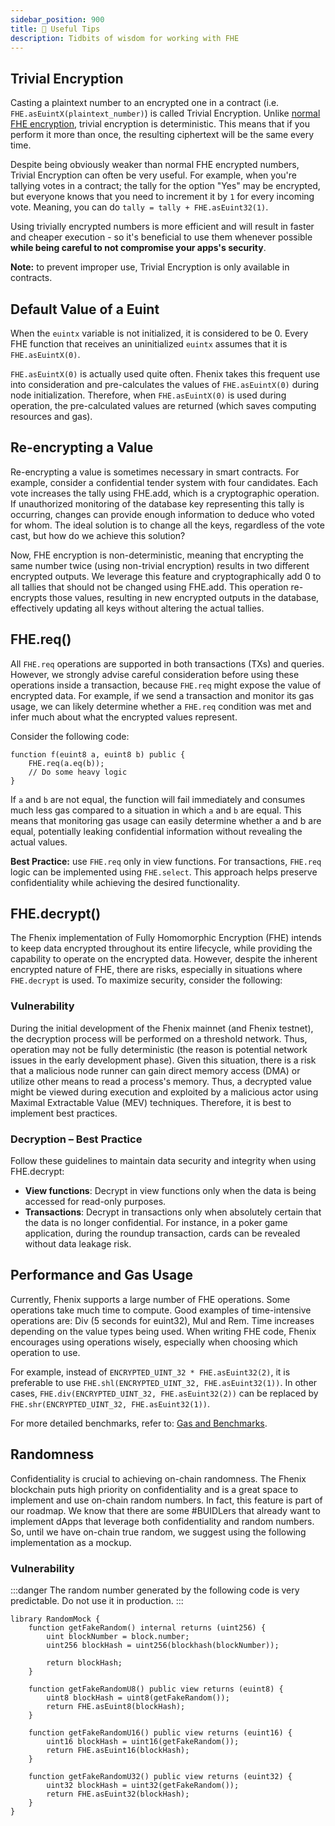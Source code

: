 ```yaml
---
sidebar_position: 900
title: 💯 Useful Tips
description: Tidbits of wisdom for working with FHE
---
```


## Trivial Encryption

Casting a plaintext number to an encrypted one in a contract (i.e. `FHE.asEuintX(plaintext_number)`) is called Trivial Encryption. Unlike [normal FHE encryption](../FhenixJS/Encryption.md), trivial encryption is deterministic. This means that if you perform it more than once, the resulting ciphertext will be the same every time.

Despite being obviously weaker than normal FHE encrypted numbers, Trivial Encryption can often be very useful. For example, when you're tallying votes in a contract; the tally for the option "Yes" may be encrypted, but everyone knows that you need to increment it by `1` for every incoming vote. Meaning, you can do `tally = tally + FHE.asEuint32(1)`.

Using trivially encrypted numbers is more efficient and will result in faster and cheaper execution - so it's beneficial to use them whenever possible **while being careful to not compromise your apps's security**.

**Note:** to prevent improper use, Trivial Encryption is only available in contracts.

## Default Value of a Euint

When the `euintx` variable is not initialized, it is considered to be 0. Every FHE function that receives an uninitialized `euintx` assumes that it is `FHE.asEuintX(0)`.

`FHE.asEuintX(0)` is actually used quite often. Fhenix takes this frequent use into consideration and pre-calculates the values of `FHE.asEuintX(0)` during node initialization. Therefore, when `FHE.asEuintX(0)` is used during operation, the pre-calculated values are returned (which saves computing resources and gas).

## Re-encrypting a Value

Re-encrypting a value is sometimes necessary in smart contracts. For example, consider a confidential tender system with four candidates. Each vote increases the tally using FHE.add, which is a cryptographic operation. If unauthorized monitoring of the database key representing this tally is occurring, changes can provide enough information to deduce who voted for whom. The ideal solution is to change all the keys, regardless of the vote cast, but how do we achieve this solution?

Now, FHE encryption is non-deterministic, meaning that encrypting the same number twice (using non-trivial encryption) results in two different encrypted outputs. We leverage this feature and cryptographically add 0 to all tallies that should not be changed using FHE.add. This operation re-encrypts those values, resulting in new encrypted outputs in the database, effectively updating all keys without altering the actual tallies.

## FHE.req()

All `FHE.req` operations are supported in both transactions (TXs) and queries. However, we strongly advise careful consideration before using these operations inside a transaction, because `FHE.req` might expose the value of encrypted data. For example, if we send a transaction and monitor its gas usage, we can likely determine whether a `FHE.req` condition was met and infer much about what the encrypted values represent.

Consider the following code:
```solidity
function f(euint8 a, euint8 b) public {
    FHE.req(a.eq(b));
    // Do some heavy logic
}
```

If `a` and `b` are not equal, the function will fail immediately and consumes much less gas compared to a situation in which `a` and `b` are equal. This means that monitoring gas usage can easily determine whether a and b are equal, potentially leaking confidential information without revealing the actual values.

**Best Practice:** use `FHE.req` only in view functions. For transactions, `FHE.req` logic can be implemented using `FHE.select`. This approach helps preserve confidentiality while achieving the desired functionality.


## FHE.decrypt()

The Fhenix implementation of Fully Homomorphic Encryption (FHE) intends to keep data encrypted throughout its entire lifecycle, while providing the capability to operate on the encrypted data. However, despite the inherent encrypted nature of FHE, there are risks, especially in situations where `FHE.decrypt` is used. To maximize security, consider the following:

### Vulnerability
During the initial development of the Fhenix mainnet (and Fhenix testnet), the decryption process will be performed on a threshold network. Thus, operation may not be fully deterministic (the reason is potential network issues in the early development phase). Given this situation, there is a risk that a malicious node runner can gain direct memory access (DMA) or utilize other means to read a process's memory. Thus, a decrypted value might be viewed during execution and exploited by a malicious actor using Maximal Extractable Value (MEV) techniques. Therefore, it is best to implement best practices.

### Decryption – Best Practice
Follow these guidelines to maintain data security and integrity when using FHE.decrypt:
- **View functions**: Decrypt in view functions only when the data is being accessed for read-only purposes.
- **Transactions**: Decrypt in transactions only when absolutely certain that the data is no longer confidential. For instance, in a poker game application, during the roundup transaction, cards can be revealed without data leakage risk.


## Performance and Gas Usage

Currently, Fhenix supports a large number of FHE operations. Some operations take much time to compute. Good examples of time-intensive operations are: Div (5 seconds for euint32), Mul and  Rem. Time increases depending on the value types being used.
When writing FHE code, Fhenix encourages using operations wisely, especially when choosing which operation to use. 

For example, instead of `ENCRYPTED_UINT_32 * FHE.asEuint32(2)`, it is preferable to use `FHE.shl(ENCRYPTED_UINT_32, FHE.asEuint32(1))`. 
In other cases, `FHE.div(ENCRYPTED_UINT_32, FHE.asEuint32(2))` can be replaced by `FHE.shr(ENCRYPTED_UINT_32, FHE.asEuint32(1))`.

For more detailed benchmarks, refer to: [Gas and Benchmarks](./Gas-and-Benchmarks).

## Randomness

Confidentiality is crucial to achieving on-chain randomness. The Fhenix blockchain puts high priority on confidentiality and is a great space to implement and use on-chain random numbers. In fact, this feature is part of our roadmap. We know that there are some #BUIDLers that already want to implement dApps that leverage both confidentiality and random numbers. So, until we have on-chain true random, we suggest using the following implementation as a mockup.

### Vulnerability

:::danger
The random number generated by the following code is very predictable. Do not use it in production.
:::

```solidity
library RandomMock {
    function getFakeRandom() internal returns (uint256) {
        uint blockNumber = block.number;
        uint256 blockHash = uint256(blockhash(blockNumber));

        return blockHash;
    }

    function getFakeRandomU8() public view returns (euint8) {
        uint8 blockHash = uint8(getFakeRandom());
        return FHE.asEuint8(blockHash);
    }

    function getFakeRandomU16() public view returns (euint16) {
        uint16 blockHash = uint16(getFakeRandom());
        return FHE.asEuint16(blockHash);
    }

    function getFakeRandomU32() public view returns (euint32) {
        uint32 blockHash = uint32(getFakeRandom());
        return FHE.asEuint32(blockHash);
    }
}
```
